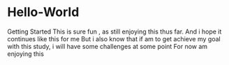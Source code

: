 # Hello-World
Getting Started 
This is sure fun , as still enjoying this thus far.
And i hope it continues like this for me 
But i also know that if am to get achieve my goal with this study, i will have some challenges at some point
For now am enjoying this
